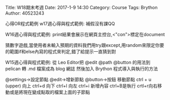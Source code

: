 Title: W18期末考週
Date: 2017-1-9 14:30
Category: Course
Tags: Brython
Author: 40523243

心得OR程式範例
w17週心得與程式範例:
補假沒有課QQ

W16週心得與程式範例:
print結果會展示在網頁主控台,<"con">標定在document

猜數字遊戲,當使用者未輸入預期的資料我們用try跟except,用random來限定你要的範圍if和else內寫的程式來判定,錯了給提示一直猜到對

W15週心得與程式範例:
從 Leo Editor把 @edit @path @button 的用法到 pelican 轉 .md 檔案成為 blog 網誌 然後加入 Brython 程式導入與執行的方法

@settings->設定節點 @edit->增新節點 @button->按鈕 移動節點 ctrl + u (upper) 向上 ctrl+d 向下 ctrl+l 向左 ctrl+i 新增內容 ctrl+B是執行 crtl+r向右移動或是將現在變成點取的檔案上面的子節點


